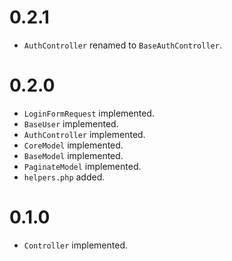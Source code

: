 # 0.2.1

- `AuthController` renamed to `BaseAuthController`.

# 0.2.0

- `LoginFormRequest` implemented.
- `BaseUser` implemented.
- `AuthController` implemented.
- `CoreModel` implemented.
- `BaseModel` implemented.
- `PaginateModel` implemented.
- `helpers.php` added.

# 0.1.0

- `Controller` implemented.